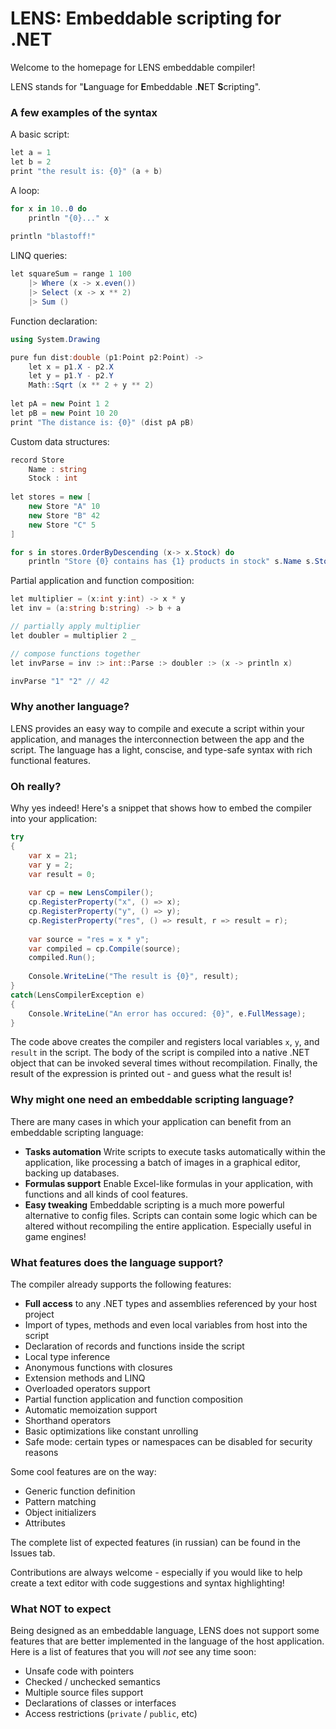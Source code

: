LENS: Embeddable scripting for .NET
===

Welcome to the homepage for LENS embeddable compiler!

LENS stands for "<b>L</b>anguage for <b>E</b>mbeddable .<b>N</b>ET <b>S</b>cripting".

### A few examples of the syntax

A basic script:

```csharp
let a = 1
let b = 2
print "the result is: {0}" (a + b)
```
    
A loop:

```csharp
for x in 10..0 do
    println "{0}..." x
    
println "blastoff!"
```
    
LINQ queries:

```csharp
let squareSum = range 1 100
    |> Where (x -> x.even())
    |> Select (x -> x ** 2)
    |> Sum ()
```
        
Function declaration:

```csharp
using System.Drawing

pure fun dist:double (p1:Point p2:Point) ->
    let x = p1.X - p2.X
    let y = p1.Y - p2.Y
    Math::Sqrt (x ** 2 + y ** 2)
    
let pA = new Point 1 2
let pB = new Point 10 20
print "The distance is: {0}" (dist pA pB)
```
    
Custom data structures:

```csharp
record Store
    Name : string
    Stock : int
    
let stores = new [
    new Store "A" 10
    new Store "B" 42
    new Store "C" 5
]

for s in stores.OrderByDescending (x-> x.Stock) do
    println "Store {0} contains has {1} products in stock" s.Name s.Stock
```

Partial application and function composition:

```csharp
let multiplier = (x:int y:int) -> x * y
let inv = (a:string b:string) -> b + a

// partially apply multiplier
let doubler = multiplier 2 _

// compose functions together
let invParse = inv :> int::Parse :> doubler :> (x -> println x)

invParse "1" "2" // 42
```

### Why another language?

LENS provides an easy way to compile and execute a script within your application, and manages the interconnection between the app and the script. The language has a light, conscise, and type-safe syntax with rich functional features.

### Oh really?

Why yes indeed! Here's a snippet that shows how to embed the compiler into your application:

```csharp
try
{
    var x = 21;
    var y = 2;
    var result = 0;
    
    var cp = new LensCompiler();
    cp.RegisterProperty("x", () => x);
    cp.RegisterProperty("y", () => y);
    cp.RegisterProperty("res", () => result, r => result = r);
    
    var source = "res = x * y";
    var compiled = cp.Compile(source);
    compiled.Run();
    
    Console.WriteLine("The result is {0}", result);
}
catch(LensCompilerException e)
{
    Console.WriteLine("An error has occured: {0}", e.FullMessage);
}
```

The code above creates the compiler and registers local variables `x`, `y`, and `result` in the script. The body of the script is compiled into a native .NET object that can be invoked several times without recompilation. Finally, the result of the expression is printed out - and guess what the result is!

### Why might one need an embeddable scripting language?

There are many cases in which your application can benefit from an embeddable scripting language:

* **Tasks automation**
    Write scripts to execute tasks automatically within the application, like processing a batch of images in a graphical editor, backing up databases.
* **Formulas support**
    Enable Excel-like formulas in your application, with functions and all kinds of cool features.
* **Easy tweaking**
    Embeddable scripting is a much more powerful alternative to config files. Scripts can contain some logic which can be altered without recompiling the entire application. Especially useful in game engines!

### What features does the language support?

The compiler already supports the following features:

* **Full access** to any .NET types and assemblies referenced by your host project
* Import of types, methods and even local variables from host into the script
* Declaration of records and functions inside the script
* Local type inference
* Anonymous functions with closures
* Extension methods and LINQ
* Overloaded operators support
* Partial function application and function composition
* Automatic memoization support
* Shorthand operators
* Basic optimizations like constant unrolling
* Safe mode: certain types or namespaces can be disabled for security reasons

Some cool features are on the way:

* Generic function definition
* Pattern matching
* Object initializers
* Attributes

The complete list of expected features (in russian) can be found in the Issues tab.

Contributions are always welcome - especially if you would like to help create a text editor with code suggestions and syntax highlighting!

### What NOT to expect

Being designed as an embeddable language, LENS does not support some features that are better implemented in the language of the host application. Here is a list of features that you will *not* see any time soon:

* Unsafe code with pointers
* Checked / unchecked semantics
* Multiple source files support
* Declarations of classes or interfaces
* Access restrictions (`private` / `public`, etc)
